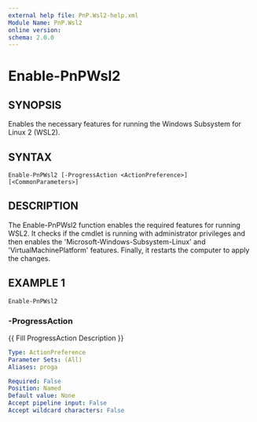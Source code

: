 ```yaml
---
external help file: PnP.Wsl2-help.xml
Module Name: PnP.Wsl2
online version:
schema: 2.0.0
---
```


# Enable-PnPWsl2

## SYNOPSIS
Enables the necessary features for running the Windows Subsystem for Linux 2 (WSL2).

## SYNTAX

```
Enable-PnPWsl2 [-ProgressAction <ActionPreference>] [<CommonParameters>]
```

## DESCRIPTION
The Enable-PnPWsl2 function enables the required features for running WSL2.
It checks if the cmdlet is running with administrator privileges and then enables the 'Microsoft-Windows-Subsystem-Linux' and 'VirtualMachinePlatform' features.
Finally, it restarts the computer to apply the changes.



## EXAMPLE 1
```
Enable-PnPWsl2
```



### -ProgressAction
{{ Fill ProgressAction Description }}

```yaml
Type: ActionPreference
Parameter Sets: (All)
Aliases: proga

Required: False
Position: Named
Default value: None
Accept pipeline input: False
Accept wildcard characters: False
```
